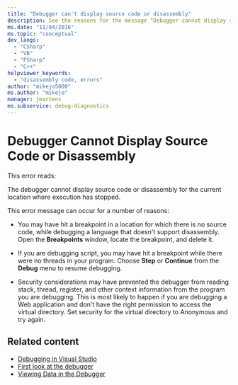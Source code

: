 ```yaml
---
title: "Debugger can't display source code or disassembly"
description: See the reasons for the message "Debugger cannot display source code or disassembly for the current location where execution has stopped". 
ms.date: "11/04/2016"
ms.topic: "conceptual"
dev_langs:
  - "CSharp"
  - "VB"
  - "FSharp"
  - "C++"
helpviewer_keywords:
  - "disassembly code, errors"
author: "mikejo5000"
ms.author: "mikejo"
manager: jmartens
ms.subservice: debug-diagnostics
---
```

# Debugger Cannot Display Source Code or Disassembly

This error reads:

 The debugger cannot display source code or disassembly for the current location where execution has stopped.

 This error message can occur for a number of reasons:

- You may have hit a breakpoint in a location for which there is no source code, while debugging a language that doesn't support disassembly. Open the **Breakpoints** window, locate the breakpoint, and delete it.

- If you are debugging script, you may have hit a breakpoint while there were no threads in your program. Choose **Step** or **Continue** from the **Debug** menu to resume debugging.

- Security considerations may have prevented the debugger from reading stack, thread, register, and other context information from the program you are debugging. This is most likely to happen if you are debugging a Web application and don't have the right permission to access the virtual directory. Set security for the virtual directory to Anonymous and try again.

## Related content
- [Debugging in Visual Studio](../debugger/index.yml)
- [First look at the debugger](../debugger/debugger-feature-tour.md)
- [Viewing Data in the Debugger](../debugger/viewing-data-in-the-debugger.md)